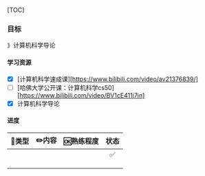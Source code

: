 [TOC]

### 目标

》计算机科学导论

#### 学习资源

- [x] [计算机科学速成课][https://www.bilibili.com/video/av21376839/]
- [ ] [哈佛大学公开课：计算机科学cs50][https://www.bilibili.com/video/BV1cE411j7in]
- [x] 计算机科学导论

#### 进度

| 🍭类型 | ✏️内容 | 🆗熟练程度 | 状态 |
| :---: | :---: | :-------: | :--: |
|       |       |           |  ✅   |
|       |       |           |      |
|       |       |           |      |
|       |       |           |      |
